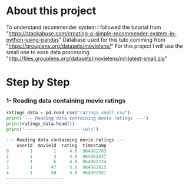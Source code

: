 # About this project
To understand recommender system I followed the tutorial from "https://stackabuse.com/creating-a-simple-recommender-system-in-python-using-pandas"
Database used for this tuto comming from "https://grouplens.org/datasets/movielens/"
For this project I will use the small one to ease data processing "http://files.grouplens.org/datasets/movielens/ml-latest-small.zip"

# Step by Step
### 1- Reading data containing movie ratings
```python
ratings_data = pd.read_csv("ratings_small.csv")
print('--- Reading data containing movie ratings ---')
print(ratings_data.head())
print('----------------------\n\n')
```
```python
--- Reading data containing movie ratings ---
    userId  movieId  rating  timestamp
0        1        1     4.0  964982703
1        1        3     4.0  964981247
2        1        6     4.0  964982224
3        1       47     5.0  964983815
4        1       50     5.0  964982931
----------------------
```
